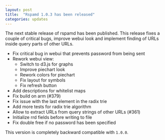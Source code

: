 ```yaml
---
layout: post
title:  "Rspamd 1.0.3 has been released"
categories: updates
---
```


The next stable release of rspamd has been published. This release fixes a couple of critical bugs, improve webui look and implement finding of URLs inside query parts of other URLs.

* Fix critical bug in webui that prevents password from being sent
* Rework webui view:
	- Switch to d3.js for graphs
	- Improve piechart look
	- Rework colors for piechart
	- Fix layout for symbols
	- Fix refresh button
* Add descriptions for whitelist maps
* Fix build on arm (#379)
* Fix issue with the last element in the radix trie
* Add more tests for radix trie algorithm
* Allow to extract URLs from query strings of other URLs (#361)
* Initialize rrd fields before writing to file
* Fix double free if no password has been specified

This version is completely backward compatible with `1.0.0`.
